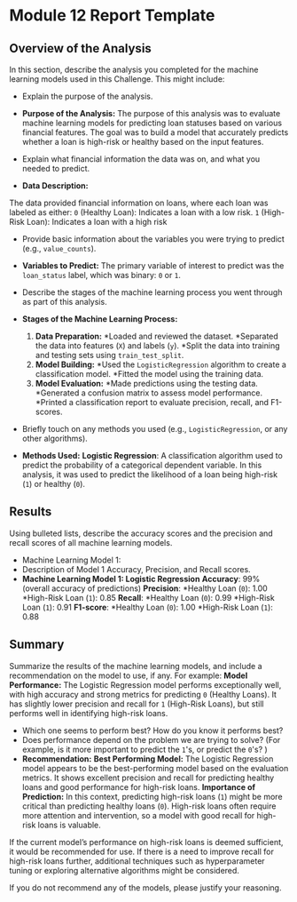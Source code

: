# Module 12 Report Template

## Overview of the Analysis

In this section, describe the analysis you completed for the machine learning models used in this Challenge. This might include:

* Explain the purpose of the analysis.
* **Purpose of the Analysis:**
The purpose of this analysis was to evaluate machine learning models for predicting loan statuses based on various financial features. The goal was to build a model that accurately predicts whether a loan is high-risk or healthy based on the input features.

* Explain what financial information the data was on, and what you needed to predict.
* **Data Description:**

The data provided financial information on loans, where each loan was labeled as either:
  `0` (Healthy Loan): Indicates a loan with a low risk.
  `1` (High-Risk Loan): Indicates a loan with a high risk

* Provide basic information about the variables you were trying to predict (e.g., `value_counts`).
* **Variables to Predict:**
The primary variable of interest to predict was the `loan_status` label, which was binary: `0` or `1`.

* Describe the stages of the machine learning process you went through as part of this analysis.
* **Stages of the Machine Learning Process:**
  1. **Data Preparation:**
  *Loaded and reviewed the dataset.
  *Separated the data into features (`X`) and labels (`y`).
  *Split the data into training and testing sets using `train_test_split`.
  2. **Model Building:**
  *Used the `LogisticRegression` algorithm to create a classification model.
  *Fitted the model using the training data.
  3. **Model Evaluation:**
  *Made predictions using the testing data.
  *Generated a confusion matrix to assess model performance.
  *Printed a classification report to evaluate precision, recall, and F1-scores.

* Briefly touch on any methods you used (e.g., `LogisticRegression`, or any other algorithms).
* **Methods Used:**
  **Logistic Regression**: A classification algorithm used to predict the probability of a categorical dependent variable. In this analysis, it was used to predict the likelihood of a loan being high-risk (`1`) or healthy (`0`).

## Results

Using bulleted lists, describe the accuracy scores and the precision and recall scores of all machine learning models.

* Machine Learning Model 1:
* Description of Model 1 Accuracy, Precision, and Recall scores.
* **Machine Learning Model 1: Logistic Regression**
**Accuracy**: 99% (overall accuracy of predictions)
  **Precision**:
  *Healthy Loan (`0`): 1.00
  *High-Risk Loan (`1`): 0.85
**Recall**:
  *Healthy Loan (`0`): 0.99
  *High-Risk Loan (`1`): 0.91
**F1-score**:
  *Healthy Loan (`0`): 1.00
  *High-Risk Loan (`1`): 0.88

## Summary

Summarize the results of the machine learning models, and include a recommendation on the model to use, if any. For example:
**Model Performance:**
  The Logistic Regression model performs exceptionally well, with high accuracy and strong metrics for predicting `0` (Healthy Loans). It has slightly lower precision and recall for `1` (High-Risk Loans), but still performs well in identifying high-risk loans.

* Which one seems to perform best? How do you know it performs best?
* Does performance depend on the problem we are trying to solve? (For example, is it more important to predict the `1`'s, or predict the `0`'s? )
* **Recommendation:**
  **Best Performing Model:** The Logistic Regression model appears to be the best-performing model based on the evaluation metrics. It shows excellent precision and recall for predicting healthy loans and good performance for high-risk loans.
  **Importance of Prediction:** In this context, predicting high-risk loans (`1`) might be more critical than predicting healthy loans (`0`). High-risk loans often require more attention and intervention, so a model with good recall for high-risk loans is valuable.

If the current model’s performance on high-risk loans is deemed sufficient, it would be recommended for use. If there is a need to improve recall for high-risk loans further, additional techniques such as hyperparameter tuning or exploring alternative algorithms might be considered.

If you do not recommend any of the models, please justify your reasoning.
